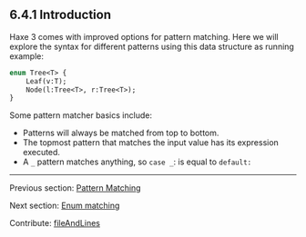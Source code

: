 ## 6.4.1 Introduction

Haxe 3 comes with improved options for pattern matching. Here we will explore the syntax for different patterns using this data structure as running example:

```haxe
enum Tree<T> {
    Leaf(v:T);
    Node(l:Tree<T>, r:Tree<T>);
}
```

Some pattern matcher basics include:



* Patterns will always be matched from top to bottom.
* The topmost pattern that matches the input value has its expression executed.
* A `_` pattern matches anything, so `case _`: is equal to `default:`

---

Previous section: [Pattern Matching](lf-pattern-matching.md)

Next section: [Enum matching](lf-pattern-matching-enums.md)

Contribute: [fileAndLines](https://github.com/HaxeFoundation/HaxeManual/blob/master/06-language-features.tex#L120-120)